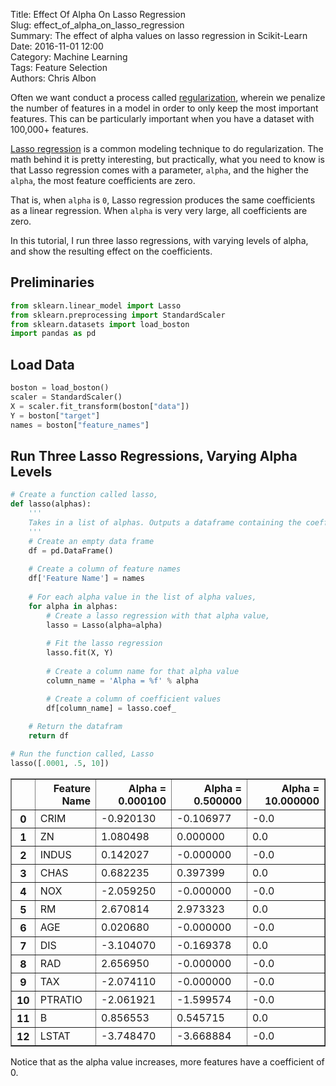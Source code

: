 Title: Effect Of Alpha On Lasso Regression    
Slug: effect_of_alpha_on_lasso_regression   
Summary: The effect of alpha values on lasso regression in Scikit-Learn   
Date: 2016-11-01 12:00  
Category: Machine Learning  
Tags: Feature Selection  
Authors: Chris Albon  

Often we want conduct a process called [regularization](https://en.wikipedia.org/wiki/Regularization_(mathematics)), wherein we penalize the number of features in a model in order to only keep the most important features. This can be particularly important when you have a dataset with 100,000+ features.

[Lasso regression](https://en.wikipedia.org/wiki/Lasso_(statistics)) is a common modeling technique to do regularization. The math behind it is pretty interesting, but practically, what you need to know is that Lasso regression comes with a parameter, `alpha`, and the higher the `alpha`, the most feature coefficients are zero.

That is, when `alpha` is `0`, Lasso regression produces the same coefficients as a linear regression. When `alpha` is very very large, all coefficients are zero.

In this tutorial, I run three lasso regressions, with varying levels of alpha, and show the resulting effect on the coefficients.

## Preliminaries


```python
from sklearn.linear_model import Lasso
from sklearn.preprocessing import StandardScaler
from sklearn.datasets import load_boston
import pandas as pd
```

## Load Data


```python
boston = load_boston()
scaler = StandardScaler()
X = scaler.fit_transform(boston["data"])
Y = boston["target"]
names = boston["feature_names"]
```

## Run Three Lasso Regressions, Varying Alpha Levels


```python
# Create a function called lasso,
def lasso(alphas):
    '''
    Takes in a list of alphas. Outputs a dataframe containing the coefficients of lasso regressions from each alpha.
    '''
    # Create an empty data frame
    df = pd.DataFrame()
    
    # Create a column of feature names
    df['Feature Name'] = names
    
    # For each alpha value in the list of alpha values,
    for alpha in alphas:
        # Create a lasso regression with that alpha value,
        lasso = Lasso(alpha=alpha)
        
        # Fit the lasso regression
        lasso.fit(X, Y)
        
        # Create a column name for that alpha value
        column_name = 'Alpha = %f' % alpha

        # Create a column of coefficient values
        df[column_name] = lasso.coef_
        
    # Return the datafram    
    return df
```


```python
# Run the function called, Lasso
lasso([.0001, .5, 10])
```




<div>
<style>
    .dataframe thead tr:only-child th {
        text-align: right;
    }

    .dataframe thead th {
        text-align: left;
    }

    .dataframe tbody tr th {
        vertical-align: top;
    }
</style>
<table border="1" class="dataframe">
  <thead>
    <tr style="text-align: right;">
      <th></th>
      <th>Feature Name</th>
      <th>Alpha = 0.000100</th>
      <th>Alpha = 0.500000</th>
      <th>Alpha = 10.000000</th>
    </tr>
  </thead>
  <tbody>
    <tr>
      <th>0</th>
      <td>CRIM</td>
      <td>-0.920130</td>
      <td>-0.106977</td>
      <td>-0.0</td>
    </tr>
    <tr>
      <th>1</th>
      <td>ZN</td>
      <td>1.080498</td>
      <td>0.000000</td>
      <td>0.0</td>
    </tr>
    <tr>
      <th>2</th>
      <td>INDUS</td>
      <td>0.142027</td>
      <td>-0.000000</td>
      <td>-0.0</td>
    </tr>
    <tr>
      <th>3</th>
      <td>CHAS</td>
      <td>0.682235</td>
      <td>0.397399</td>
      <td>0.0</td>
    </tr>
    <tr>
      <th>4</th>
      <td>NOX</td>
      <td>-2.059250</td>
      <td>-0.000000</td>
      <td>-0.0</td>
    </tr>
    <tr>
      <th>5</th>
      <td>RM</td>
      <td>2.670814</td>
      <td>2.973323</td>
      <td>0.0</td>
    </tr>
    <tr>
      <th>6</th>
      <td>AGE</td>
      <td>0.020680</td>
      <td>-0.000000</td>
      <td>-0.0</td>
    </tr>
    <tr>
      <th>7</th>
      <td>DIS</td>
      <td>-3.104070</td>
      <td>-0.169378</td>
      <td>0.0</td>
    </tr>
    <tr>
      <th>8</th>
      <td>RAD</td>
      <td>2.656950</td>
      <td>-0.000000</td>
      <td>-0.0</td>
    </tr>
    <tr>
      <th>9</th>
      <td>TAX</td>
      <td>-2.074110</td>
      <td>-0.000000</td>
      <td>-0.0</td>
    </tr>
    <tr>
      <th>10</th>
      <td>PTRATIO</td>
      <td>-2.061921</td>
      <td>-1.599574</td>
      <td>-0.0</td>
    </tr>
    <tr>
      <th>11</th>
      <td>B</td>
      <td>0.856553</td>
      <td>0.545715</td>
      <td>0.0</td>
    </tr>
    <tr>
      <th>12</th>
      <td>LSTAT</td>
      <td>-3.748470</td>
      <td>-3.668884</td>
      <td>-0.0</td>
    </tr>
  </tbody>
</table>
</div>



Notice that as the alpha value increases, more features have a coefficient of 0.
